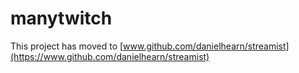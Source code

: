 # manytwitch

This project has moved to [www.github.com/danielhearn/streamist](https://www.github.com/danielhearn/streamist)
